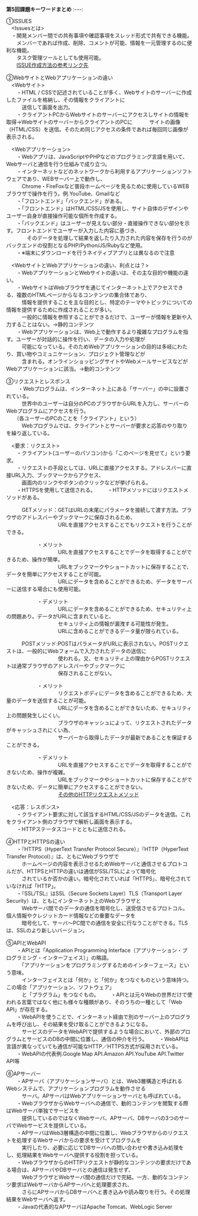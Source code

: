 **第5回課題キーワードまとめ**
:---:  

①ISSUES  
　<Issuesとは>  
　・開発メンバー間での共有事項や確認事項をスレッド形式で共有できる機能。  
　　メンバーであれば作成、削除、コメントが可能、情報を一元管理するのに便利な機能。  
　　タスク管理ツールとしても使用可能。  
 　　[ISSUE作成方法の参考リンク先](https://enlyt.co.jp/blog/github_issues-wiki/#Issues%E3%81%A8%E3%81%AF)   
  
②WebサイトとWebアプリケーションの違い  
　<Webサイト>  
 　　・HTML / CSSで記述されていることが多く、Webサイトのサーバーに作成したファイルを格納し、その情報をクライアントに  
 　　　送信して画面を出力。  
 　　・クライアントPCからWebサイトのサーバーにアクセスしサイトの情報を取得→WebサイトのサーバーからクライアントのPCに
 　　　サイトの画像（HTML/CSS）を送信。そのため同じアクセスの条件であれば毎回同じ画像が表示される。

　<Webアプリケーション>  
 　　・Webアプリは、JavaScriptやPHPなどのプログラミング言語を用いて、Webサーバと通信を行う仕組みで成り立つ。  
 　　・インターネットなどのネットワークから利用するアプリケーションソフトウェアであり、WEBサーバー上で動作し、  
 　　　Chrome・FireFoxなど普段ホームページを見るために使用しているWEBブラウザで操作を行う。例.YouTube、Gmailなど  
 　　・「フロントエンド」「バックエンド」がある。  
 　　・「フロントエンド」はHTML/CSS/JSを使用し、サイト自体のデザインやユーザー自身が直接操作可能な個所を作成する。  
 　　・「バックエンド」はユーザーが見えない部分・直接操作できない部分を示す。フロントエンドでユーザーが入力した内容に基づき、  
 　　　　そのデータを処理して結果を返したり入力された内容を保存を行うのがバックエンドの役割となるPHP/Python/JS/Rubyなど使用。  
 　　・※端末にダウンロードを行うネイティブアプリとは異なるので注意  
     
　<WebサイトとWebアプリケーションの違い、利点とは？>   
 　　・WebアプリケーションとWebサイトの違いは、その主な目的や機能の違い。  
 　　・WebサイトはWebブラウザを通じてインターネット上でアクセスできる、複数のHTMLページからなるコンテンツの集合体であり、  
 　　　情報を提供することを主な目的とし、特定のテーマやトピックについての情報を提供するために作成されることが多い。  
 　　　一般的に情報を参照することができるだけで、ユーザーが情報を更新や入力することはない。→静的コンテンツ  
 　　・Webアプリケーションは、Web上で動作するより複雑なプログラムを指す。ユーザーが対話的に操作を行い、データの入力や処理が  
 　　　可能になっている。そのためWebアプリケーションの目的は多岐にわたり、買い物やコミュニケーション、プロジェクト管理などが  
 　　　含まれる。オンラインショッピングサイトやWebメールサービスなどがWebアプリケーションに該当。→動的コンテンツ
   
③リクエストとレスポンス  
　　 ・Webプログラムは、インターネット上にある「サーバー」の中に設置されている。  
 　　　世界中のユーザーは自分のPCのブラウザからURLを入力し、サーバーのWebプログラムにアクセスを行う。  
  　　（各ユーザーのPCのことを「クライアント」という）  
 　　　Webプログラムでは、クライアントとサーバーが要求と応答のやり取りを繰り返している。

　<要求：リクエスト>  
 　　・クライアント(ユーザーのパソコン)から「このページを見せて」という要求。  
 　　・リクエストの手段としては、URLに直接アクセスする。アドレスバーに直接URL入力、ブックマークからアクセス、    
 　　　画面内のリンクやボタンのクリックなどが挙げられる。  
 　　・HTTPSを使用して送信される。 
 　　・HTTPメソッドにはリクエストメソッドがある。  
   
 　　　GETメソッド：GETはURLの末尾にパラメータを接続して渡す方法。ブラウザのアドレスバーやブックマークに保存されるため、  
　　　　　　　　　　URLを直接アクセスすることでもリクエストを行うことができる。  
            
　　　　　　・メリット  
　　　　　　　　　　URLを直接アクセスすることでデータを取得することができるため、操作が簡単。  
　　　　　　　　　　URLをブックマークやショートカットに保存することで、データを簡単にアクセスすることが可能。  
　　　　　　　　　　URLにデータを含めることができるため、データをサーバーに送信する場合にも使用可能。  
          
　　　　　　・デメリット  
　　　　　　　　　　URLにデータを含めることができるため、セキュリティ上の問題あり。データがURLに含まれていると、  
　　　　　　　　　　セキュリティ上の情報が漏洩する可能性が発生。  
　　　　　　　　　　URLに含めることができるデータ量が限られている。  
          
      
 　　　POSTメソッド:POSTはパラメータがURLに表示されない。POSTリクエストは、一般的にWebフォームで入力されたデータの送信に  
 　　　　　　　　　　使われる。又、セキュリティ上の理由からPOSTリクエストは通常ブラウザのアドレスバーやブックマークに  
 　　　　　　　　　　保存されることがない。  
                         
　　　　　　・メリット  
　　　　　　　　　　リクエストボディにデータを含めることができるため、大量のデータを送信することが可能。  
　　　　　　　　　　URLにデータを含めることができないため、セキュリティ上の問題発生しにくい。  
　　　　　　　　　　ブラウザのキャッシュによって、リクエストされたデータがキャッシュされにくい為、  
　　　　　　　　　　サーバーから取得したデータが最新であることを保証することができる。  
          
　　　　　　・デメリット  
　　　　　　　　　　URLを直接アクセスすることでデータを取得することができないため、操作が複雑。  
　　　　　　　　　　URLをブックマークやショートカットに保存することができないため、データに簡単にアクセスすることができない。  
　　　　　　　　　　[その他のHTTPリクエストメソッド](https://developer.mozilla.org/ja/docs/Web/HTTP/Methods)
          
　<応答：レスポンス>  
 　　・クライアント要求に対して該当するHTML/CSS/JSのデータを送信。これをクライアント側のブラウザで解析し画面を表示する。  
 　　・HTTPステータスコードとともに送信される。
   
④HTTPとHTTPSの違い  
　　・『HTTPS（HyperText Transfer Protocol Secure）』『HTTP（HyperText Transfer Protocol）』は、ともにWebブラウザで  
　　　ホームページの内容を表示させるためWebサーバと通信させるプロトコルだが、HTTPSとHTTPの違いは通信がSSL/TSLによって暗号化  
　　　されているか否かの違い。暗号化されていれば「HTTPS」、暗号化されていなければ「HTTP」。  
　　・『SSL/TSL』はSSL（Secure Sockets Layer）TLS（Transport Layer Security）は、ともにインターネット上のWebブラウザと  
　　　Webサーバ間でのデータの通信を暗号化し、送受信させるプロトコル。個人情報やクレジットカード情報などの重要なデータを  
　　　暗号化して、サーバ～PC間での通信を安全に行なうことができる。TLSは、SSLのより新しいバージョン。  

⑤APIとWebAPI  
　　・APIとは「Application Programming Interface（アプリケーション・プログラミング・インターフェイス）」の略語。  
　　　「アプリケーションをプログラミングするためのインターフェース」という意味。  
 　　　インターフェイスとは「何か」と「何か」をつなぐものという意味持つ。この場合「アプリケーション、ソフトウェア」  
 　　　と「プラグラム」をつなぐもの。
　　・APIとは元々Webの世界だけで使われる言葉ではなく他にも様々な種類があり、そのうちの一種として「Web API」が存在する。  
　　・WebAPIを使うことで、インターネット経由で別のサーバー上のプログラムを呼び出し、その結果を受け取ることができるようになる。  
　　　サービスのデータをWebAPIで提供するような場合において、外部のプログラムとサービスのDBの中間に位置し、通信の仲介を行う。
　　・WebAPIは言語が異なっていても通信が可能なHTTP／HTTPS方式が採用されている。    
　　・WebAPIの代表例.Google Map API.Amazon API.YouTube API.Twitter API等  
  
⑥APサーバー  
　　・APサーバ（アプリケーションサーバ）とは、Web3層構造と呼ばれるWebシステムで、アプリケーションプログラムを動作させる  
　　　サーバ。APサーバはWebアプリケーションサーバとも呼ばれている。  
　　・WebブラウザからWebサーバへの通信で、動的コンテンツを閲覧する際はWebサーバ単独でサービスを  
　　　提供しているのではなくWebサーバ、APサーバ、DBサーバの3つのサーバでWebサービスを提供している。  
　　・APサーバはWeb3層構造の中間に位置し、Webブラウザからのリクエストを処理するWebサーバからの要求を受けてプログラムを  
　　　実行したり、必要に応じてDBサーバへの問い合わせや書き込み処理をし、処理結果をWebサーバへ提供する役割を担っている。  
　　・WebブラウザからのHTTPリクエストが静的なコンテンツの要求だけである場合は、APサーバやDBサーバとの通信は発生せず、  
　　　WebブラウザとWebサーバ間の通信だけで完結。一方、動的なコンテンツ要求はWebサーバからAPサーバへと処理要求され、  
　　　さらにAPサーバからDBサーバへと書き込みや読み取りを行う。その処理結果をWebサーバへ返す。  
　　・Javaの代表的なAPサーバはApache Tomcat、WebLogic Server
